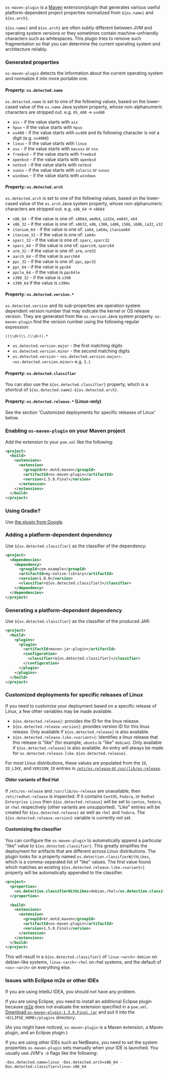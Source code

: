 `os-maven-plugin` is a [Maven](http://maven.apache.org/) extension/plugin that generates various useful platform-dependent project properties normalized from `${os.name}` and `${os.arch}`.

`${os.name}` and `${os.arch}` are often subtly different between JVM and operating system versions or they sometimes contain machine-unfriendly characters such as whitespaces.  This plugin tries to remove such fragmentation so that you can determine the current operating system and architecture reliably.

### Generated properties

`os-maven-plugin` detects the information about the current operating system and normalize it into more portable one.

#### Property: `os.detected.name`

`os.detected.name` is set to one of the following values, based on the lower-cased value of the `os.name` Java system property, whose non-alphanumeric characters are stripped out. e.g. `OS_400` -> `os400`

* `aix` - if the value starts with `aix`
* `hpux` - if the value starts with `hpux`
* `os400` - if the value starts with `os400` and its following character is *not* a digit (e.g. `os4000`)
* `linux` - if the value starts with `linux`
* `osx` - if the value starts with `macosx` or `osx`
* `freebsd` - if the value starts with `freebsd`
* `openbsd` - if the value starts with `openbsd`
* `netbsd` - if the value starts with `netbsd`
* `sunos` - if the value starts with `solaris` or `sunos`
* `windows` - if the value starts with `windows`

#### Property: `os.detected.arch`

`os.detected.arch` is set to one of the following values, based on the lower-cased value of the `os.arch` Java system property, whose non-alphanumeric characters are stripped out. e.g. `x86_64` -> `x8664`

* `x86_64` - if the value is one of: `x8664`, `amd64`, `ia32e`, `em64t`, `x64`
* `x86_32` - if the value is one of: `x8632`, `x86`, `i386`, `i486`, `i586`, `i686`, `ia32`, `x32`
* `itanium_64` - if the value is one of: `ia64`, `ia64w`, `itanium64`
* `itanium_32` - if the value is one of: `ia64n`
* `sparc_32` - if the value is one of: `sparc`, `sparc32`
* `sparc_64` - if the value is one of: `sparcv9`, `sparc64`
* `arm_32` - if the value is one of: `arm`, `arm32`
* `aarch_64` - if the value is `aarch64`
* `ppc_32` - if the value is one of: `ppc`, `ppc32`
* `ppc_64` - if the value is `ppc64`
* `ppcle_64` - if the value is `ppc64le`
* `s390_32` - if the value is `s390`
* `s390_64` if the value is `s390x`

#### Property: `os.detected.version.*`

`os.detected.version` and its sub-properties are operation system dependent version number that may indicate the kernel or OS release version. They are generated from the `os.version` Java system property. `os-maven-plugin` find the version number using the following regular expression:

    ((\\d+)\\.(\\d+)).*

* `os.detected.version.major` - the first matching digits
* `os.detected.version.minor` - the second matching digits
* `os.detected.version` - `<os.detected.version.major>.<os.detected.version.minor>` e.g. `3.1`

#### Property: `os.detected.classifier`

You can also use the `${os.detected.classifier}` property, which is a shortcut of `${os.detected.name}-${os.detected.arch}`.

#### Property: `os.detected.release.*` (Linux-only)

See the section 'Customized deployments for specific releases of Linux' below.

### Enabling `os-maven-plugin` on your Maven project

Add the extension to your `pom.xml` like the following:

```xml
<project>
  <build>
    <extensions>
      <extension>
        <groupId>kr.motd.maven</groupId>
        <artifactId>os-maven-plugin</artifactId>
        <version>1.5.0.Final</version>
      </extension>
    </extensions>
  </build>
</project>
```

### Using Gradle?

Use [the plugin from Google](https://github.com/google/osdetector-gradle-plugin).

### Adding a platform-dependent dependency

Use `${os.detected.classifier}` as the classifier of the dependency:

```xml
<project>
  <dependencies>
    <dependency>
      <groupId>com.example</groupId>
      <artifactId>my-native-library</artifactId>
      <version>1.0.0</version>
      <classifier>${os.detected.classifier}</classifier>
    </dependency>
  </dependencies>
</project>
```

### Generating a platform-dependent dependency

Use `${os.detected.classifier}` as the classifier of the produced JAR:

```xml
<project>
  <build>
    <plugins>
      <plugin>
        <artifactId>maven-jar-plugin</artifactId>
        <configuration>
          <classifier>${os.detected.classifier}</classifier>
        </configuration>
      </plugin>
    </plugins>
  </build>
</project>
```

### Customized deployments for specific releases of Linux

If you need to customize your deployment based on a specific release of Linux, a few other variables may
be made available.

* `${os.detected.release}`: provides the ID for the linux release.
* `${os.detected.release.version}`: provides version ID for this linux release. Only available if
`${os.detected.release}` is also available.
* `${os.detected.release.like.<variant>}`: Identifies a linux release that this release is
"like" (for example, `ubuntu` is "like" `debian`). Only available if `${os.detected.release}` is also
available. An entry will always be made for `os.detected.release.like.${os.detected.release}`.

For most Linux distributions, these values are populated from the `ID`, `ID_LIKE`, and `VERSION_ID`
entries in [`/etc/os-release` or `/usr/lib/os-release`](http://www.freedesktop.org/software/systemd/man/os-release.html).

#### Older variants of Red Hat

If `/etc/os-release` and `/usr/lib/os-release` are unavailable, then `/etc/redhat-release` is inspected.
If it contains `CentOS`, `Fedora`, or `Redhat Enterprise Linux` then `${os.detected.release}` will be
set to `centos`, `fedora`, or `rhel` respectively (other variants are unsupported). "Like" entries will
be created for `${os.detected.release}` as well as `rhel` and `fedora`. The `${os.detected.release.version}`
variable is currently not set.

#### Customizing the classifier

You can configure the `os-maven-plugin` to automatically append a particular "like" value to
`${os.detected.classifier}`. This greatly simplifies the deployment for artifacts that are
different across Linux distributions. The plugin looks for a property named
`os.detection.classifierWithLikes`, which is a comma-separated list of "like" values. The first
value found which matches an existing `${os.detected.release.like.<variant>}` property
will be automatically appended to the classifier.

```xml
<project>
  <properties>
    <os.detection.classifierWithLikes>debian,rhel</os.detection.classifierWithLikes>
  </properties>

  <build>
    <extensions>
      <extension>
        <groupId>kr.motd.maven</groupId>
        <artifactId>os-maven-plugin</artifactId>
        <version>1.5.0.Final</version>
      </extension>
    </extensions>
  </build>
</project>
```
This will result in a `${os.detected.classifier}` of `linux-<arch>-debian` on debian-like systems,
`linux-<arch>-rhel` on rhel systems, and the default of `<os>-<arch>` on everything else.

### Issues with Eclipse m2e or other IDEs

If you are using IntelliJ IDEA, you should not have any problem.

If you are using Eclipse, you need to install an additional Eclipse plugin because [m2e](https://www.eclipse.org/m2e/) does not evaluate the extension specified in a `pom.xml`.  [Download `os-maven-plugin-1.5.0.Final.jar`](http://repo1.maven.org/maven2/kr/motd/maven/os-maven-plugin/1.5.0.Final/os-maven-plugin-1.5.0.Final.jar) and put it into the `<ECLIPSE_HOME>/plugins` directory.

(As you might have noticed, `os-maven-plugin` is a Maven extension, a Maven plugin, and an Eclipse plugin.)

If you are using other IDEs such as NetBeans, you need to set the system properties `os-maven-plugin` sets manually when your IDE is launched.  You usually use JVM's `-D` flags like the following:

    -Dos.detected.name=linux -Dos.detected.arch=x86_64 -Dos.detected.classifier=linux-x86_64





